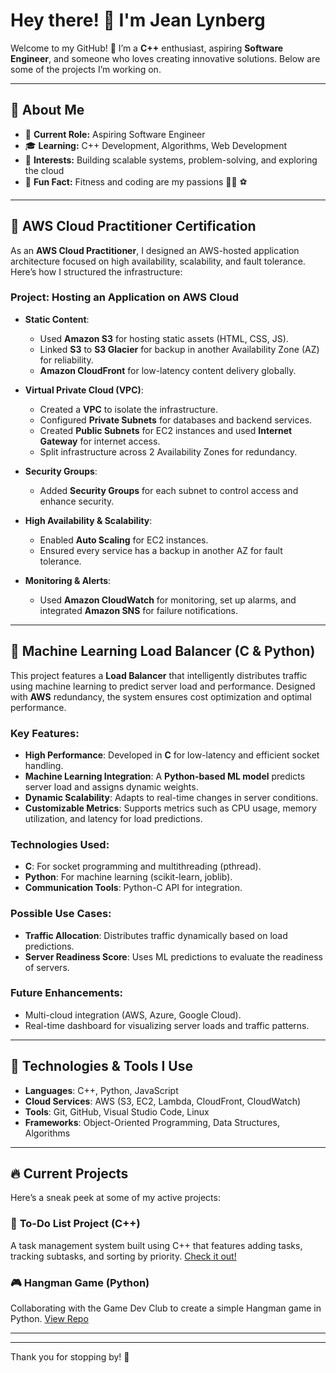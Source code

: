 # Hey there! 👋 I'm Jean Lynberg

Welcome to my GitHub! 🎉 I’m a **C++** enthusiast, aspiring **Software Engineer**, and someone who loves creating innovative solutions. Below are some of the projects I’m working on.

--------------------------------------------------------------------------------------------------------------------------------------------------------------

## 🚀 About Me

- 💼 **Current Role:** Aspiring Software Engineer
- 🎓 **Learning:** C++ Development, Algorithms, Web Development
- 🌱 **Interests:** Building scalable systems, problem-solving, and exploring the cloud
- 💬 **Fun Fact:** Fitness and coding are my passions 🏋️‍♂️ ⚽

---------------------------------------------------------------------------------------------------------------------------------------------------------------

## 🌟 **AWS Cloud Practitioner Certification**

As an **AWS Cloud Practitioner**, I designed an AWS-hosted application architecture focused on high availability, scalability, and fault tolerance. Here’s how I structured the infrastructure:

### **Project: Hosting an Application on AWS Cloud**

- **Static Content**: 
  - Used **Amazon S3** for hosting static assets (HTML, CSS, JS).
  - Linked **S3** to **S3 Glacier** for backup in another Availability Zone (AZ) for reliability.
  - **Amazon CloudFront** for low-latency content delivery globally.

- **Virtual Private Cloud (VPC)**: 
  - Created a **VPC** to isolate the infrastructure.
  - Configured **Private Subnets** for databases and backend services.
  - Created **Public Subnets** for EC2 instances and used **Internet Gateway** for internet access.
  - Split infrastructure across 2 Availability Zones for redundancy.

- **Security Groups**: 
  - Added **Security Groups** for each subnet to control access and enhance security.

- **High Availability & Scalability**: 
  - Enabled **Auto Scaling** for EC2 instances.
  - Ensured every service has a backup in another AZ for fault tolerance.

- **Monitoring & Alerts**: 
  - Used **Amazon CloudWatch** for monitoring, set up alarms, and integrated **Amazon SNS** for failure notifications.

---------------------------------------------------------------------------------------------------------------------------------------------------------------

## 🔧 **Machine Learning Load Balancer (C & Python)**

This project features a **Load Balancer** that intelligently distributes traffic using machine learning to predict server load and performance. Designed with **AWS** redundancy, the system ensures cost optimization and optimal performance.

### **Key Features**:
- **High Performance**: Developed in **C** for low-latency and efficient socket handling.
- **Machine Learning Integration**: A **Python-based ML model** predicts server load and assigns dynamic weights.
- **Dynamic Scalability**: Adapts to real-time changes in server conditions.
- **Customizable Metrics**: Supports metrics such as CPU usage, memory utilization, and latency for load predictions.

### **Technologies Used**:
- **C**: For socket programming and multithreading (pthread).
- **Python**: For machine learning (scikit-learn, joblib).
- **Communication Tools**: Python-C API for integration.

### **Possible Use Cases**:
- **Traffic Allocation**: Distributes traffic dynamically based on load predictions.
- **Server Readiness Score**: Uses ML predictions to evaluate the readiness of servers.

### **Future Enhancements**:
- Multi-cloud integration (AWS, Azure, Google Cloud).
- Real-time dashboard for visualizing server loads and traffic patterns.

---

## 🔧 Technologies & Tools I Use

- **Languages**: C++, Python, JavaScript
- **Cloud Services**: AWS (S3, EC2, Lambda, CloudFront, CloudWatch)
- **Tools**: Git, GitHub, Visual Studio Code, Linux
- **Frameworks**: Object-Oriented Programming, Data Structures, Algorithms

---

## 🔥 Current Projects

Here’s a sneak peek at some of my active projects:

### 📝 **To-Do List Project (C++)**
A task management system built using C++ that features adding tasks, tracking subtasks, and sorting by priority. [Check it out!](https://github.com/LynbergJean/To_Do_List)

### 🎮 **Hangman Game (Python)**
Collaborating with the Game Dev Club to create a simple Hangman game in Python. [View Repo](https://github.com/LynbergJean/Hangman)

---


---

Thank you for stopping by! 🚀

